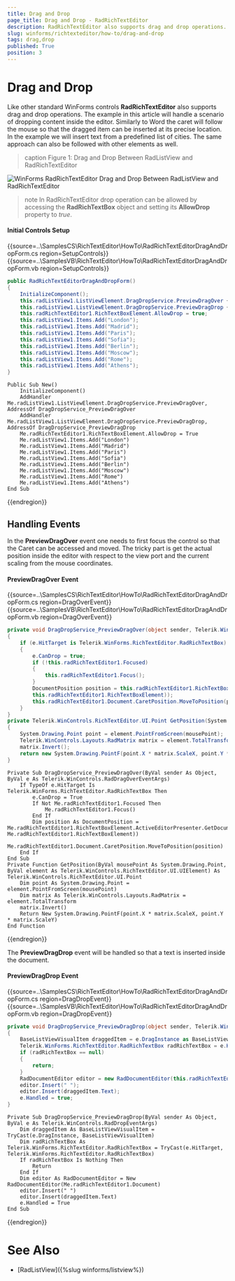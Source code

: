```yaml
---
title: Drag and Drop
page_title: Drag and Drop - RadRichTextEditor
description: RadRichTextEditor also supports drag and drop operations. The example in this article will handle a scenario of dropping content inside the editor.
slug: winforms/richtexteditor/how-to/drag-and-drop
tags: drag,drop
published: True
position: 3
---
```


# Drag and Drop

Like other standard WinForms controls **RadRichTextEditor** also supports drag and drop operations. The example in this article will handle a scenario of dropping content inside the editor. Similarly to Word the caret will follow the mouse so that the dragged item can be inserted at its precise location. In the example we will insert text from a predefined list of cities. The same approach can also be followed with other elements as well.

>caption Figure 1: Drag and Drop Between RadListView and RadRichTextEditor 

![WinForms RadRichTextEditor Drag and Drop Between RadListView and RadRichTextEditor](images/richtexteditor-how-to-drag-and-drop001.gif)

>note In RadRichTextEditor drop operation can be allowed by accessing the **RadRichTextBox** object and setting its **AllowDrop** property to *true*.

#### Initial Controls Setup

{{source=..\SamplesCS\RichTextEditor\HowTo\RadRichTextEditorDragAndDropForm.cs region=SetupControls}} 
{{source=..\SamplesVB\RichTextEditor\HowTo\RadRichTextEditorDragAndDropForm.vb region=SetupControls}}
````C#
public RadRichTextEditorDragAndDropForm()
{
    InitializeComponent();
    this.radListView1.ListViewElement.DragDropService.PreviewDragOver += DragDropService_PreviewDragOver;
    this.radListView1.ListViewElement.DragDropService.PreviewDragDrop += DragDropService_PreviewDragDrop;
    this.radRichTextEditor1.RichTextBoxElement.AllowDrop = true;
    this.radListView1.Items.Add("London");
    this.radListView1.Items.Add("Madrid");
    this.radListView1.Items.Add("Paris");
    this.radListView1.Items.Add("Sofia");
    this.radListView1.Items.Add("Berlin");
    this.radListView1.Items.Add("Moscow");
    this.radListView1.Items.Add("Rome");
    this.radListView1.Items.Add("Athens");
}

````
````VB.NET
Public Sub New()
    InitializeComponent()
    AddHandler Me.radListView1.ListViewElement.DragDropService.PreviewDragOver, AddressOf DragDropService_PreviewDragOver
    AddHandler Me.radListView1.ListViewElement.DragDropService.PreviewDragDrop, AddressOf DragDropService_PreviewDragDrop
    Me.radRichTextEditor1.RichTextBoxElement.AllowDrop = True
    Me.radListView1.Items.Add("London")
    Me.radListView1.Items.Add("Madrid")
    Me.radListView1.Items.Add("Paris")
    Me.radListView1.Items.Add("Sofia")
    Me.radListView1.Items.Add("Berlin")
    Me.radListView1.Items.Add("Moscow")
    Me.radListView1.Items.Add("Rome")
    Me.radListView1.Items.Add("Athens")
End Sub

````



{{endregion}}

## Handling Events

In the **PreviewDragOver** event one needs to first focus the control so that the Caret can be accessed and moved. The tricky part is get the actual position inside the editor with respect to the view port and the current scaling from the mouse coordinates.

#### PreviewDragOver Event

{{source=..\SamplesCS\RichTextEditor\HowTo\RadRichTextEditorDragAndDropForm.cs region=DragOverEvent}} 
{{source=..\SamplesVB\RichTextEditor\HowTo\RadRichTextEditorDragAndDropForm.vb region=DragOverEvent}}
````C#
private void DragDropService_PreviewDragOver(object sender, Telerik.WinControls.RadDragOverEventArgs e)
{
    if (e.HitTarget is Telerik.WinForms.RichTextEditor.RadRichTextBox)
    {
        e.CanDrop = true;
        if (!this.radRichTextEditor1.Focused)
        {
            this.radRichTextEditor1.Focus();
        }
        DocumentPosition position = this.radRichTextEditor1.RichTextBoxElement.ActiveEditorPresenter.GetDocumentPositionFromViewPoint(this.GetPosition(System.Windows.Forms.Control.MousePosition,
        this.radRichTextEditor1.RichTextBoxElement));
        this.radRichTextEditor1.Document.CaretPosition.MoveToPosition(position);
    }
}
private Telerik.WinControls.RichTextEditor.UI.Point GetPosition(System.Drawing.Point mousePoint, Telerik.WinControls.RichTextEditor.UI.UIElement element)
{
    System.Drawing.Point point = element.PointFromScreen(mousePoint);
    Telerik.WinControls.Layouts.RadMatrix matrix = element.TotalTransform;
    matrix.Invert();
    return new System.Drawing.PointF(point.X * matrix.ScaleX, point.Y * matrix.ScaleY);
}

````
````VB.NET
Private Sub DragDropService_PreviewDragOver(ByVal sender As Object, ByVal e As Telerik.WinControls.RadDragOverEventArgs)
    If TypeOf e.HitTarget Is Telerik.WinForms.RichTextEditor.RadRichTextBox Then
        e.CanDrop = True
        If Not Me.radRichTextEditor1.Focused Then
            Me.radRichTextEditor1.Focus()
        End If
        Dim position As DocumentPosition = Me.radRichTextEditor1.RichTextBoxElement.ActiveEditorPresenter.GetDocumentPositionFromViewPoint(Me.GetPosition(System.Windows.Forms.Control.MousePosition, Me.radRichTextEditor1.RichTextBoxElement))
        Me.radRichTextEditor1.Document.CaretPosition.MoveToPosition(position)
    End If
End Sub
Private Function GetPosition(ByVal mousePoint As System.Drawing.Point, ByVal element As Telerik.WinControls.RichTextEditor.UI.UIElement) As Telerik.WinControls.RichTextEditor.UI.Point
    Dim point As System.Drawing.Point = element.PointFromScreen(mousePoint)
    Dim matrix As Telerik.WinControls.Layouts.RadMatrix = element.TotalTransform
    matrix.Invert()
    Return New System.Drawing.PointF(point.X * matrix.ScaleX, point.Y * matrix.ScaleY)
End Function

````



{{endregion}}

The **PreviewDragDrop** event will be handled so that a text is inserted inside the document.

#### PreviewDragDrop Event

{{source=..\SamplesCS\RichTextEditor\HowTo\RadRichTextEditorDragAndDropForm.cs region=DragDropEvent}} 
{{source=..\SamplesVB\RichTextEditor\HowTo\RadRichTextEditorDragAndDropForm.vb region=DragDropEvent}}
````C#
private void DragDropService_PreviewDragDrop(object sender, Telerik.WinControls.RadDropEventArgs e)
{
    BaseListViewVisualItem draggedItem = e.DragInstance as BaseListViewVisualItem;
    Telerik.WinForms.RichTextEditor.RadRichTextBox radRichTextBox = e.HitTarget as Telerik.WinForms.RichTextEditor.RadRichTextBox;
    if (radRichTextBox == null)
    {
        return;
    }
    RadDocumentEditor editor = new RadDocumentEditor(this.radRichTextEditor1.Document);
    editor.Insert(" ");
    editor.Insert(draggedItem.Text);
    e.Handled = true;
}

````
````VB.NET
Private Sub DragDropService_PreviewDragDrop(ByVal sender As Object, ByVal e As Telerik.WinControls.RadDropEventArgs)
    Dim draggedItem As BaseListViewVisualItem = TryCast(e.DragInstance, BaseListViewVisualItem)
    Dim radRichTextBox As Telerik.WinForms.RichTextEditor.RadRichTextBox = TryCast(e.HitTarget, Telerik.WinForms.RichTextEditor.RadRichTextBox)
    If radRichTextBox Is Nothing Then
        Return
    End If
    Dim editor As RadDocumentEditor = New RadDocumentEditor(Me.radRichTextEditor1.Document)
    editor.Insert(" ")
    editor.Insert(draggedItem.Text)
    e.Handled = True
End Sub

````



{{endregion}}

# See Also

* [RadListView]({%slug winforms/listview%})
